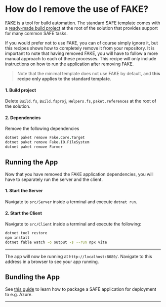 # How do I remove the use of FAKE?
[FAKE](https://fake.build/) is a tool for build automation. The standard SAFE template comes with a [ready-made build project](../../../template-safe-commands) at the root of the solution that provides support for many common SAFE tasks.

If you would prefer not to use FAKE, you can of course simply ignore it, but this recipes shows how to completely remove it from your repository. It is important to note that having removed FAKE, you will have to follow a more manual approach to each of these processes. This recipe will only include instructions on how to run the application after removing FAKE.

> Note that the minimal template does not use FAKE by default, and **this recipe only applies to the standard template**.

#### 1. Build project
Delete `Build.fs`, `Build.fsproj`, `Helpers.fs`, `paket.references` at the root of the solution.

#### 2. Dependencies
Remove the following dependencies
```fsharp
dotnet paket remove Fake.Core.Target
dotnet paket remove Fake.IO.FileSystem
dotnet paket remove Farmer
```

## Running the App
Now that you have removed the FAKE application dependencies, you will have to separately run the server and the client.

#### 1. Start the Server
Navigate to `src/Server` inside a terminal and execute `dotnet run`.

#### 2. Start the Client
Navigate to `src/Client` inside a terminal and execute the following:

```bash
dotnet tool restore
npm install
dotnet fable watch -o output -s --run npx vite
```

---

The app will now be running at `http://localhost:8080/`. Navigate to this address in a browser to see your app running.

## Bundling the App
See [this guide](../build/bundle-app.md#2-im-using-the-minimal-template) to learn how to package a SAFE application for deployment to e.g. Azure.

---
